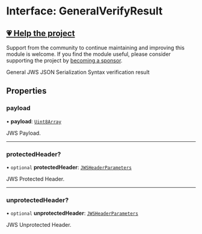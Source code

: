 # Interface: GeneralVerifyResult

## [💗 Help the project](https://github.com/sponsors/panva)

Support from the community to continue maintaining and improving this module is welcome. If you find the module useful, please consider supporting the project by [becoming a sponsor](https://github.com/sponsors/panva).

General JWS JSON Serialization Syntax verification result

## Properties

### payload

• **payload**: [`Uint8Array`](https://developer.mozilla.org/docs/Web/JavaScript/Reference/Global_Objects/Uint8Array)

JWS Payload.

***

### protectedHeader?

• `optional` **protectedHeader**: [`JWSHeaderParameters`](JWSHeaderParameters.md)

JWS Protected Header.

***

### unprotectedHeader?

• `optional` **unprotectedHeader**: [`JWSHeaderParameters`](JWSHeaderParameters.md)

JWS Unprotected Header.
